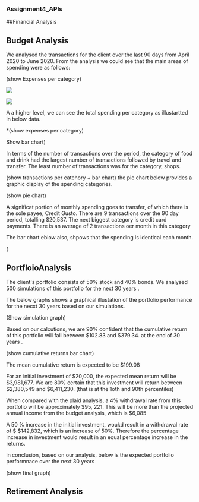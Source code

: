 ### Assignment4_APIs

##Financial Analysis

## Budget Analysis

We analysed the transactions for the client over the last 90 days from April 2020 to June 2020.
From the analysis we could see that the main areas of spending were as follows: 

(show Expenses per category)

 ![](image.png) 
 
 <img src="Images_Analysis/Exp_per_category.PNG">

A a higher level, we can see the total spending per category as illustartted in below data. 

*(show expenses per category)

Show bar chart)

  In terms of the number of transactions over the period, the category of food and drink had the largest number of transactions followed by travel and transfer.  The least number of transactions was for the category, shops.

  (show transactions per catehory + bar chart)
the pie chart below provides a graphic display of the spending categories.  


(show pie chart)

A significat portion of monthly spending goes to transfer, of which there is the sole payee, Credit Gusto.  There are 9 transactions over the 90 day period, totalling $20,537.  The next biggest category is credit card payments.  There is an average of 2 transactions oer month in this category

The bar chart eblow also, shpows that the spending is identical each month.

(

## PortfloioAnalysis

The client's portfolio consists of 50% stock and 40% bonds.   We analysed 500 simulations of this portfolio for the next 30 years .

The below graphs shows a graphical illustation of the portfolio performance for the necxt 30 years based on our simulations.

(Show simulation graph)

Based on our calcutions, we are 90% confident that the cumulative return of this portfolio will fall between $102.83 and $379.34. at the end of 30 years .

(show cumulative returns bar chart)

The mean cumulative return is expected to be $199.08


For an initial investment of $20,000, the expected mean return will be $3,981,677.  We are 80% certain that this investment will return between $2,380,549 and $6,411,230. (that is  at the 1oth and 90th percentiles)

When compared with the plaid analysis, a 4% withdrawal rate from this portfolio will be approximately $95, 221.  This will be more than the projected annual income from the budget analysis, which is $6,085

A 50 % increase in the initial investment, woukd result in a withdrawal rate of $ $142,832, which is an increase of 50%.  Therefore the percentage increase in investment would result in an equal percentage increase in the returns.

in conclusion, based on our analysis, below is the expected portfolio performnace over the next 30 years


(show final graph)

## Retirement Analysis
